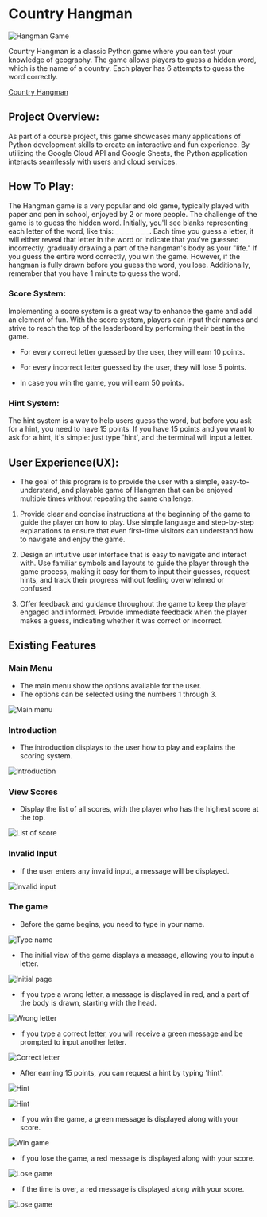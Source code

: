 # Country Hangman

![Hangman Game](readme_images/mainpage.png)

Country Hangman is a classic Python game where you can test your knowledge of geography. The game allows players to guess a hidden word, which is the name of a country. Each player has 6 attempts to guess the word correctly.

[Country Hangman](https://country-hangman-bf60eb61b898.herokuapp.com/)

## Project Overview:

As part of a course project, this game showcases many applications of Python development skills to create an interactive and fun experience. By utilizing the Google Cloud API and Google Sheets, the Python application interacts seamlessly with users and cloud services.

## How To Play:

The Hangman game is a very popular and old game, typically played with paper and pen in school, enjoyed by 2 or more people. The challenge of the game is to guess the hidden word. Initially, you'll see blanks representing each letter of the word, like this: _ _ _ _ _ _ _. Each time you guess a letter, it will either reveal that letter in the word or indicate that you've guessed incorrectly, gradually drawing a part of the hangman's body as your "life." If you guess the entire word correctly, you win the game. However, if the hangman is fully drawn before you guess the word, you lose. Additionally, remember that you have 1 minute to guess the word.

### Score System:

Implementing a score system is a great way to enhance the game and add an element of fun. With the score system, players can input their names and strive to reach the top of the leaderboard by performing their best in the game.

- For every correct letter guessed by the user, they will earn 10 points.

- For every incorrect letter guessed by the user, they will lose 5 points.

- In case you win the game, you will earn 50 points.

### Hint System:

The hint system is a way to help users guess the word, but before you ask for a hint, you need to have 15 points. If you have 15 points and you want to ask for a hint, it's simple: just type 'hint', and the terminal will input a letter.

## User Experience(UX):

- The goal of this program is to provide the user with a simple, easy-to-understand, and playable game of Hangman that can be enjoyed multiple times without repeating the same challenge.

1. Provide clear and concise instructions at the beginning of the game to guide the player on how to play. Use simple language and step-by-step explanations to ensure that even first-time visitors can understand how to navigate and enjoy the game.

2. Design an intuitive user interface that is easy to navigate and interact with. Use familiar symbols and layouts to guide the player through the game process, making it easy for them to input their guesses, request hints, and track their progress without feeling overwhelmed or confused.

3. Offer feedback and guidance throughout the game to keep the player engaged and informed. Provide immediate feedback when the player makes a guess, indicating whether it was correct or incorrect.

## Existing Features

### Main Menu 

- The main menu show the options available for the user.
- The options can be selected using the numbers 1 through 3.

![Main menu](readme_images/mainpage.png)

### Introduction 

- The introduction displays to the user how to play and explains the scoring system.

![Introduction](readme_images/introduction.png)

### View Scores

- Display the list of all scores, with the player who has the highest score at the top.

![List of score](readme_images/scores.png)

### Invalid Input

- If the user enters any invalid input, a message will be displayed.

![Invalid input](readme_images/invalidinput.png)

### The game

- Before the game begins, you need to type in your name.

![Type name](readme_images/name.png)

- The initial view of the game displays a message, allowing you to input a letter.

![Initial page](readme_images/initialpage.png)

- If you type a wrong letter, a message is displayed in red, and a part of the body is drawn, starting with the head.

![Wrong letter](readme_images/incorrectletter.png)

- If you type a correct letter, you will receive a green message and be prompted to input another letter.

![Correct letter](readme_images/correctletter.png)

- After earning 15 points, you can request a hint by typing 'hint'.

![Hint](readme_images/notenoughforhint.png)

![Hint](readme_images/hint.png)

- If you win the game, a green message is displayed along with your score.

![Win game](readme_images/wongame.png)

- If you lose the game, a red message is displayed along with your score.

![Lose game](readme_images/losegame.png)

- If the time is over, a red message is displayed along with your score.

![Lose game](readme_images/timesover.png)